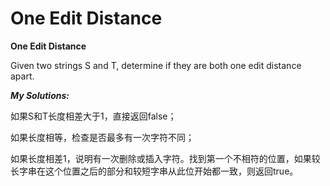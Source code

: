 # One Edit Distance

**One Edit Distance**

Given two strings S and T, determine if they are both one edit distance apart.

_**My Solutions:**_

如果S和T长度相差大于1，直接返回false；

如果长度相等，检查是否最多有一次字符不同；

如果长度相差1，说明有一次删除或插入字符。找到第一个不相符的位置，如果较长字串在这个位置之后的部分和较短字串从此位开始都一致，则返回true。

